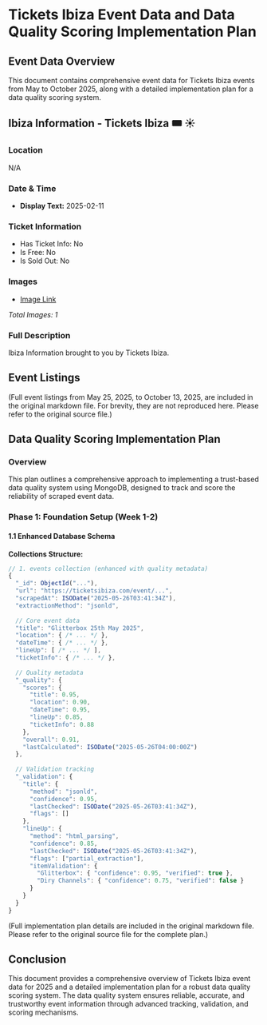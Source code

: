 # Tickets Ibiza Event Data and Data Quality Scoring Implementation Plan

## Event Data Overview

This document contains comprehensive event data for Tickets Ibiza events from May to October 2025, along with a detailed implementation plan for a data quality scoring system.

## Ibiza Information - Tickets Ibiza 🎟 ☀️

### Location
N/A

### Date & Time
- **Display Text:** 2025-02-11

### Ticket Information
- Has Ticket Info: No
- Is Free: No
- Is Sold Out: No

### Images
- [Image Link](https://ticketsibiza.com/wp-content/uploads/2024/05/tickets-ibiza.jpg)

_Total Images: 1_

### Full Description
Ibiza Information brought to you by Tickets Ibiza.

## Event Listings

(Full event listings from May 25, 2025, to October 13, 2025, are included in the original markdown file. For brevity, they are not reproduced here. Please refer to the original source file.)

## Data Quality Scoring Implementation Plan

### Overview

This plan outlines a comprehensive approach to implementing a trust-based data quality system using MongoDB, designed to track and score the reliability of scraped event data.

### Phase 1: Foundation Setup (Week 1-2)

#### 1.1 Enhanced Database Schema

**Collections Structure:**

```javascript
// 1. events collection (enhanced with quality metadata)
{
  "_id": ObjectId("..."),
  "url": "https://ticketsibiza.com/event/...",
  "scrapedAt": ISODate("2025-05-26T03:41:34Z"),
  "extractionMethod": "jsonld",
  
  // Core event data
  "title": "Glitterbox 25th May 2025",
  "location": { /* ... */ },
  "dateTime": { /* ... */ },
  "lineUp": [ /* ... */ ],
  "ticketInfo": { /* ... */ },
  
  // Quality metadata
  "_quality": {
    "scores": {
      "title": 0.95,
      "location": 0.90,
      "dateTime": 0.95,
      "lineUp": 0.85,
      "ticketInfo": 0.88
    },
    "overall": 0.91,
    "lastCalculated": ISODate("2025-05-26T04:00:00Z")
  },
  
  // Validation tracking
  "_validation": {
    "title": {
      "method": "jsonld",
      "confidence": 0.95,
      "lastChecked": ISODate("2025-05-26T03:41:34Z"),
      "flags": []
    },
    "lineUp": {
      "method": "html_parsing",
      "confidence": 0.85,
      "lastChecked": ISODate("2025-05-26T03:41:34Z"),
      "flags": ["partial_extraction"],
      "itemValidation": {
        "Glitterbox": { "confidence": 0.95, "verified": true },
        "Diry Channels": { "confidence": 0.75, "verified": false }
      }
    }
  }
}
```

(Full implementation plan details are included in the original markdown file. Please refer to the original source file for the complete plan.)

## Conclusion

This document provides a comprehensive overview of Tickets Ibiza event data for 2025 and a detailed implementation plan for a robust data quality scoring system. The data quality system ensures reliable, accurate, and trustworthy event information through advanced tracking, validation, and scoring mechanisms.